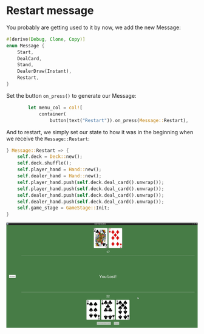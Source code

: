 # Restart message

You probably are getting used to it by now, we add the new Message:

```rust
#[derive(Debug, Clone, Copy)]
enum Message {
    Start,
    DealCard,
    Stand,
    DealerDraw(Instant),
    Restart,
}
```

Set the button `on_press()` to generate our Message:

```rust
        let menu_col = col![
            container(
                button(text("Restart")).on_press(Message::Restart),
```

And to restart, we simply set our state to how it was in the beginning when we receive the `Message::Restart`:

```rust
} Message::Restart => {
    self.deck = Deck::new();
    self.deck.shuffle();
    self.player_hand = Hand::new();
    self.dealer_hand = Hand::new();
    self.player_hand.push(self.deck.deal_card().unwrap());
    self.player_hand.push(self.deck.deal_card().unwrap());
    self.dealer_hand.push(self.deck.deal_card().unwrap());
    self.dealer_hand.push(self.deck.deal_card().unwrap());
    self.game_stage = GameStage::Init;
}
```

![screenshot of the current gui](./img/18restart.jpg)

